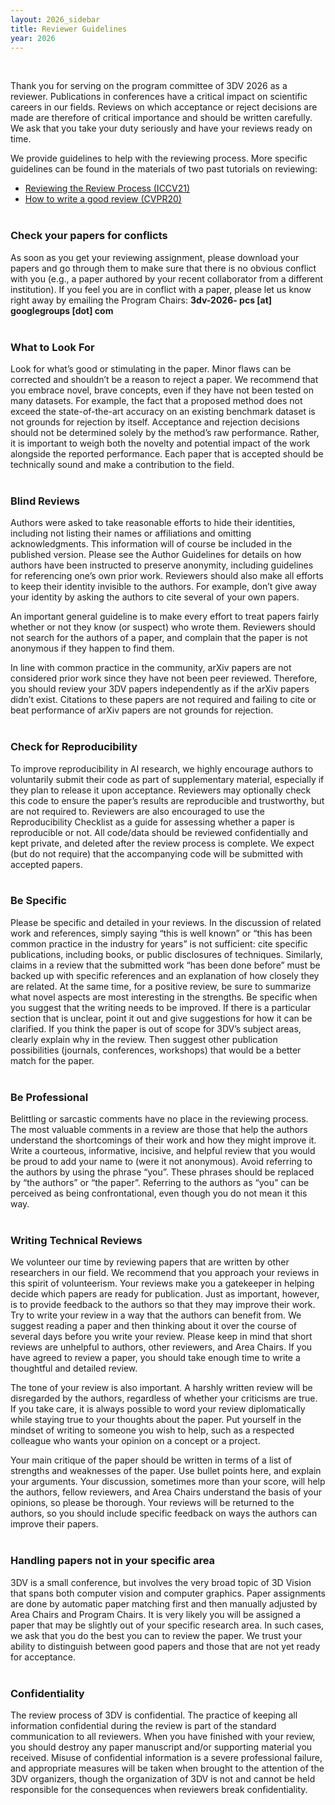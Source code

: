 ```yaml
---
layout: 2026_sidebar
title: Reviewer Guidelines
year: 2026
---
```


<!-- <div style="border: 2px solid #467CFD; padding: 15px">
<i>Reviews for 3DV 2026 are due September 18, 2023 23:59 Pacific Time (PT).</i>
</div> -->

<br>

Thank you for serving on the program committee of 3DV 2026 as a reviewer. Publications in conferences have a critical impact on scientific careers in our fields. Reviews on which acceptance or reject decisions are made are therefore of critical importance and should be written carefully. We ask that you take your duty seriously and have your reviews ready on time.

We provide guidelines to help with the reviewing process. More specific
guidelines can be found in the materials of two past tutorials on reviewing:
- [Reviewing the Review Process (ICCV21)](https://sites.google.com/view/reviewing-the-review-process/)
- [How to write a good review (CVPR20)](https://sites.google.com/view/making-reviews-great-again/)
<br><br>

### Check your papers for conflicts
As soon as you get your reviewing assignment, please download your papers and go through them to make sure that there is no obvious conflict with you (e.g., a paper authored by your recent collaborator from a different institution). If you feel you are in conflict with a paper, please let us know right away by emailing the Program Chairs: **3dv-2026- pcs [at] googlegroups [dot] com** 
<br><br>

### What to Look For
Look for what’s good or stimulating in the paper. Minor flaws can be corrected and shouldn’t be a reason to reject a paper. We recommend that you embrace novel, brave concepts, even if they have not been tested on many datasets. For example, the fact that a proposed method does not exceed the state-of-the-art accuracy on an existing benchmark dataset is not grounds for rejection by itself. Acceptance and rejection decisions should not be determined solely by the method’s raw performance. Rather, it is important to weigh both the novelty and potential impact of the work alongside the reported performance. Each paper that is accepted should be technically sound and make a contribution to the field.
<br><br>

### Blind Reviews
Authors were asked to take reasonable efforts to hide their identities, including not listing their names or affiliations and omitting acknowledgments. This information will of course be included in the published version. Please see the Author Guidelines for details on how authors have been instructed to preserve anonymity, including guidelines for referencing one’s own prior work. Reviewers should also make all efforts to keep their identity invisible to the authors. For example, don’t give away your identity by asking the authors to cite several of your own papers.

An important general guideline is to make every effort to treat papers fairly whether or not they know (or suspect) who wrote them. Reviewers should not search for the authors of a paper, and complain that the paper is not anonymous if they happen to find them.

In line with common practice in the community, arXiv papers are not considered prior work since they have not been peer reviewed. Therefore, you should review your 3DV papers independently as if the arXiv papers didn’t exist. Citations to these papers are not required and failing to cite or beat performance of arXiv papers are not grounds for rejection.
<br><br>

### Check for Reproducibility
To improve reproducibility in AI research, we highly encourage authors to voluntarily submit their code as part of supplementary material, especially if they plan to release it upon acceptance. Reviewers may optionally check this code to ensure the paper’s results are reproducible and trustworthy, but are not required to. Reviewers are also encouraged to use the Reproducibility Checklist as a guide for assessing whether a paper is reproducible or not. All code/data should be reviewed confidentially and kept private, and deleted after the review process is complete. We expect (but do not require) that the accompanying code will be submitted with accepted papers.
<br><br>

### Be Specific
Please be specific and detailed in your reviews. In the discussion of related work and references, simply saying “this is well known” or “this has been common practice in the industry for years” is not sufficient: cite specific publications, including books, or public disclosures of techniques. Similarly, claims in a review that the submitted work “has been done before” must be backed up with specific references and an explanation of how closely they are related. At the same time, for a positive review, be sure to summarize what novel aspects are most interesting in the strengths. Be specific when you suggest that the writing needs to be improved. If there is a particular section that is unclear, point it out and give suggestions for how it can be clarified. If you think the paper is out of scope for 3DV’s subject areas, clearly explain why in the review. Then suggest other publication possibilities (journals, conferences, workshops) that would be a better match for the paper.
<br><br>

### Be Professional

Belittling or sarcastic comments have no place in the reviewing process. The most valuable comments in a review are those that help the authors understand the shortcomings of their work and how they might improve it. Write a courteous, informative, incisive, and helpful review that you would be proud to add your name to (were it not anonymous). Avoid referring to the authors by using the phrase “you”. These phrases should be replaced by “the authors” or “the paper”. Referring to the authors as “you” can be perceived as being confrontational, even though you do not mean it this way.
<br><br>

### Writing Technical Reviews

We volunteer our time by reviewing papers that are written by other researchers in our field. We recommend that you approach your reviews in this spirit of volunteerism. Your reviews make you a gatekeeper in helping decide which papers are ready for publication. Just as important, however, is to provide feedback to the authors so that they may improve their work. Try to write your review in a way that the authors can benefit from. We suggest reading a paper and then thinking about it over the course of several days before you write your review. Please keep in mind that short reviews are unhelpful to authors, other reviewers, and Area Chairs. If you have agreed to review a paper, you should take enough time to write a thoughtful and detailed review.

The tone of your review is also important. A harshly written review will be disregarded by the authors, regardless of whether your criticisms are true. If you take care, it is always possible to word your review diplomatically while staying true to your thoughts about the paper. Put yourself in the mindset of writing to someone you wish to help, such as a respected colleague who wants your opinion on a concept or a project.

Your main critique of the paper should be written in terms of a list of strengths and weaknesses of the paper. Use bullet points here, and explain your arguments. Your discussion, sometimes more than your score, will help the authors, fellow reviewers, and Area Chairs understand the basis of your opinions, so please be thorough. Your reviews will be returned to the authors, so you should include specific feedback on ways the authors can improve their papers.
<br><br>

### Handling papers not in your specific area

3DV is a small conference, but involves the very broad topic of 3D Vision that spans both computer vision and computer graphics.
Paper assignments are done by automatic paper matching first and then manually adjusted by Area Chairs and Program Chairs.
It is very likely you will be assigned a paper that may be slightly out of your specific research area. In such cases, we ask that you do the best you can to review the paper. We trust your ability to distinguish between good papers and those that are not yet ready for acceptance.
<br><br>

### Confidentiality
The review process of 3DV is confidential. The practice of keeping all information confidential during the review is part of the standard communication to all reviewers. When you have finished with your review, you should destroy any paper manuscript and/or supporting material you received. Misuse of confidential information is a severe professional failure, and appropriate measures will be taken when brought to the attention of the 3DV organizers, though the organization of 3DV is not and cannot be held responsible for the consequences when reviewers break confidentiality.
